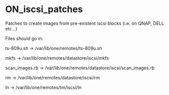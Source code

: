 ON_iscsi_patches
================

Patches to create images from  pre-existent iscsi  blocks (i.e. on QNAP, DELL etc...)

Files should go in:

ts-809u.sh -> /var/lib/one/remotes/ts-809u.sh

mkfs -> /var/lib/one/remotes/datastore/iscsi/mkfs

scan_images.rb -> /var/lib/one/remotes/datastore/iscsi/scan_images.rb

rm -> /var/lib/one/remotes/datastore/iscsi/rm

ln -> /var/lib/one/remotes/tm/iscsi/ln
